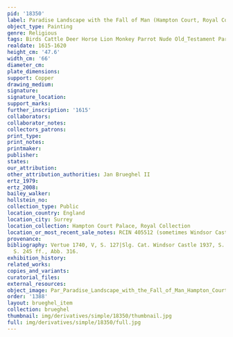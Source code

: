 ```yaml
---
pid: '18350'
label: Paradise Landscape with the Fall of Man (Hampton Court, Royal Collections)
object_type: Painting
genre: Religious
tags: Birds Cattle Deer Horse Lion Monkey Parrot Nude Old_Testament Paradise
realdate: 1615-1620
height_cm: '47.6'
width_cm: '66'
diameter_cm: 
plate_dimensions: 
support: Copper
drawing_medium: 
signature: 
signature_location: 
support_marks: 
further_inscription: '1615'
collaborators: 
collaborator_notes: 
collectors_patrons: 
print_type: 
print_notes: 
printmaker: 
publisher: 
states: 
our_attribution: 
other_attribution_authorities: Jan Brueghel II
ertz_1979: 
ertz_2008: 
bailey_walker: 
hollstein_no: 
collection_type: Public
location_country: England
location_city: Surrey
location_collection: Hampton Court Palace, Royal Collection
location_or_most_recent_sale_notes: RCIN 405512 (sometimes Windsor Castle)
provenance: 
bibliography: Vertue 1740, V, S. 127|Slg. Cat. Windsor Castle 1937, S. 24|Ertz 1979,
  S. 245 ff., Abb. 316.
exhibition_history: 
related_works: 
copies_and_variants: 
curatorial_files: 
external_resources: 
object_image: Par_Paradise_Landscape_with_the_Fall_of_Man_Hampton_Court_Royal_Collections.png
order: '1388'
layout: brueghel_item
collection: brueghel
thumbnail: img/derivatives/simple/18350/thumbnail.jpg
full: img/derivatives/simple/18350/full.jpg
---
```


